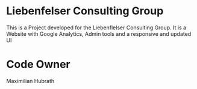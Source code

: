 # Liebenfelser Consulting Group
This is a Project developed for the Liebenflelser Consulting Group. It is a Website with Google Analytics, Admin tools and a responsive and updated UI


# Code Owner
Maximilian Hubrath
